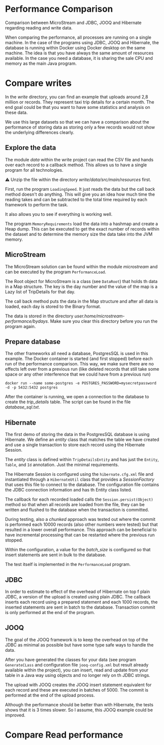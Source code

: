 # Performance Comparison

Comparison between MicroStream and JDBC, JOOQ and Hibernate regarding reading and write data.

When comparing the performance, all processes are running on a single machine. In the case of the programs using JDBC,
JOOQ and Hibernate, the database is running within Docker using Docker desktop on the same machine.
The idea is that you have always the same amount of resources available. In the case you need a database, it is sharing
the sale CPU and memory as the main Java program.

# Compare writes

In the _write_ directory, you can find an example that uploads around 2,8 million or records. They represent taxi trip
details for a certain month. The end goal could be that you want to have some statistics and analysis on these data.

We use this large datasets so that we can have a comparison about the performance of storing data as storing only a few
records would not show the underlying differences clearly.

## Explore the data

The module _data_ within the write project can read the CSV file and hands over each record to a callback method. This
allows us to have a single program for all technologies.

:warning: Unzip the file within the directory _write/data/src/main/resources_ first.

First, run the program `LoadingSpeed`. It just reads the data but the call back method doesn't do anything. This will
give you an idea how much time the reading takes and can be subtracted to the total time required by each framework to
perform the task.

It also allows you to see if everything is working well.

The program `MemoryRequirements` load the data into a hashmap and create a Heap dump. This can be executed to get the
exact number of records within the dataset and to determine the memory size the data take into the JVM memory.

## MicroStream

The MicroStream solution can be found within the module _microstream_ and can be executed by the
program `PerformanceLoad`.

The Root object for MicroStream is a class (see `DataRoot`) that holds th data in a Map structure. The key is the day
number and the value of the map is a Lazy list of TripDetails for that day.

The call back method puts the data in the Map structure and after all data is loaded, each day is stored to the Binary
format.

The data is stored in the directory _user.home/microstream-performance/bydays_. Make sure you clear this directory
before you run the program again.

## Prepare database

The other frameworks all need a database, PostgresSQL is used in this example. The Docker container is started (and
first stopped) before each run of the performance comparison. This way, we make sure there are no effects left over from
a previous run (like deleted records that still take some space or any other interference that we could have from a
previous run)

```
docker run --name some-postgres -e POSTGRES_PASSWORD=mysecretpassword -d -p 5432:5432 postgres
```

After the container is running, we open a connection to the database to create the _trip_details_ table. The script can
be found in the file _database_sql.txt_.

## Hibernate

The first demo of storing the data in the PostgresSQL database is using Hibernate. We define an _entity_ class that
matches the table we have created and use a single transaction to store each record using the Hibernate Session.

The _entity_ class is defined within `TripDetailsEntity` and has just the `Entity`, `Table`, and `Id` annotation. Just
the minimal requirements.

The Hibernate Session is configured using the `hibernate.cfg.xml` file and instantiated through a `HibernateUtil` class
that provides a _SessionFactory_ that uses this file to connect to the database.
The configuration file contains the JDBC connection information and has th Entity class listed.

The callback for each recorded loaded calls the `Session.persist(Object)` method so that when all records are loaded
from the file, they can be written and flushed to the database when the transaction is committed.

During testing, also a _chunked_ approach was tested out where the commit is performed each 10000 records (also other
numbers were tested) but that resulted in a lower overall performance. This approach can be beneficial to have
incremental processing that can be restarted where the previous run stopped.

Within the configuration, a value for the _batch_size_ is configured so that insert statements are sent in bulk to the
database.

The test itself is implemented in the `PerformanceLoad` program.

## JDBC

In order to estimate to effect of the overhead of Hibernate on top f plain JDBC, a version of the upload is created
using plain JDBC. The callback inserts each record using a prepared statement and each 1000 records, the inserted
statements are sent in batch to the database. Transaction commit is only performed at the end of the program.

## JOOQ

The goal of the JOOQ framework is to keep the overhead on top of the JDBC as minimal as possible but have some type safe
ways to handle the data.

After you have generated the classes for your data (see program `GenerateCLass` and configuration file `jooq-config.xml`
but result already available within the project), you can insert, read and update from your table in a Java way using
objects and no longer rely on th JDBC strings.

The upload with JOOQ creates the JOOQ insert statement equivalent for each record and these are executed in batches of
5000. The commit is performed at the end of the upload process.

Although the performance should be better than with Hibernate, the tests shows that it is 3 times slower. So I assume,
this JOOQ example could be improved.

# Compare Read performance

